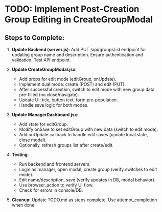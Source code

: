 # TODO: Implement Post-Creation Group Editing in CreateGroupModal

## Steps to Complete:

1. **Update Backend (server.js)**: Add PUT /api/groups/:id endpoint for updating group name and description. Ensure authentication and validation. Test API endpoint.

2. **Update CreateGroupModal.jsx**: 
   - Add props for edit mode (editGroup, onUpdate).
   - Implement dual mode: create (POST) and edit (PUT).
   - After successful creation, switch to edit mode with new group data pre-filled (no close/navigate).
   - Update UI: title, button text, form pre-population.
   - Handle save logic for both modes.

3. **Update ManagerDashboard.jsx**:
   - Add state for editGroup.
   - Modify onSave to set editGroup with new data (switch to edit mode).
   - Add onUpdate callback to handle edit saves (update local state, close modal).
   - Optionally, refresh groups list after create/edit.

4. **Testing**:
   - Run backend and frontend servers.
   - Login as manager, open modal, create group (verify switches to edit mode).
   - Edit name/description, save (verify updates in DB, modal behavior).
   - Use browser_action to verify UI flow.
   - Check for errors in console/DB.

5. **Cleanup**: Update TODO.md as steps complete. Use attempt_completion when done.
